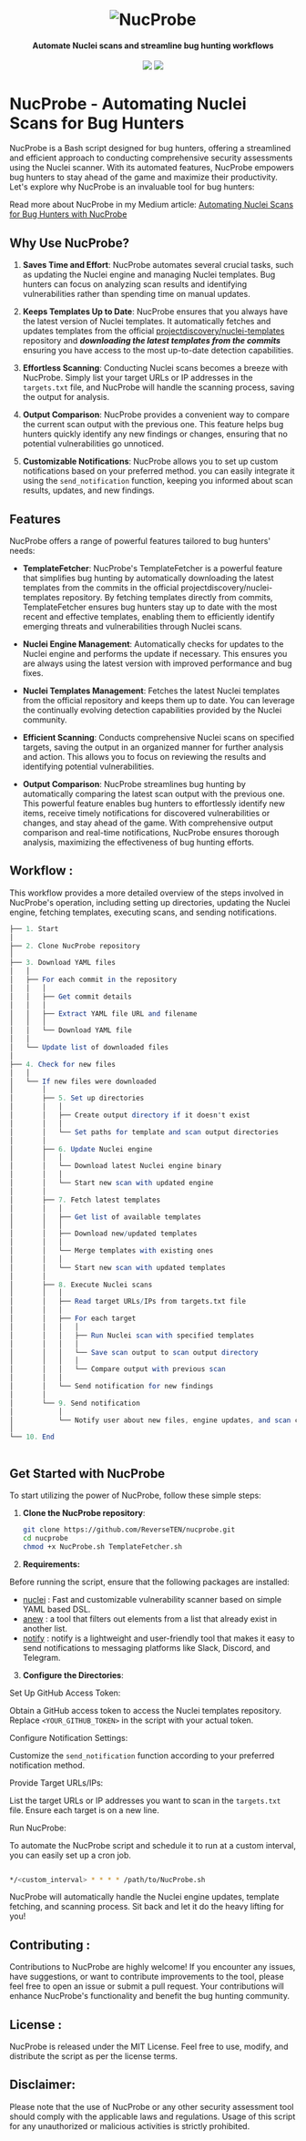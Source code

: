 
<h1 align="center">
  <br>
<img src="https://github.com/ReverseTEN/NucProbe/assets/59805766/655e24af-012b-415e-a876-de3d36b5e721" alt="NucProbe"></a>
</h1>
<h4 align="center"> Automate Nuclei scans and streamline bug hunting workflows </h4>

<p align="center">
<a href="https://opensource.org/licenses/MIT"><img src="https://img.shields.io/badge/license-MIT-_red.svg"></a>
<a href="https://github.com/ReverseTEN/NucProbe/issues"><img src="https://img.shields.io/badge/contributions-welcome-brightgreen.svg?style=flat"></a>
</p>

<p align="center">




# NucProbe - Automating Nuclei Scans for Bug Hunters

NucProbe is a Bash script designed for bug hunters, offering a streamlined and efficient approach to conducting comprehensive security assessments using the Nuclei scanner. With its automated features, NucProbe empowers bug hunters to stay ahead of the game and maximize their productivity. Let's explore why NucProbe is an invaluable tool for bug hunters:

Read more about NucProbe in my Medium article: [Automating Nuclei Scans for Bug Hunters with NucProbe](https://medium.com/@ReverseTEN/nucprobe-automating-nuclei-scans-for-bug-hunters-29f378897f61)




## Why Use NucProbe?

1. **Saves Time and Effort**: NucProbe automates several crucial tasks, such as updating the Nuclei engine and managing Nuclei templates. Bug hunters can focus on analyzing scan results and identifying vulnerabilities rather than spending time on manual updates.

2. **Keeps Templates Up to Date**: NucProbe ensures that you always have the latest version of Nuclei templates. It automatically fetches and updates templates from the official [projectdiscovery/nuclei-templates](https://github.com/projectdiscovery/nuclei-templates) repository and ***downloading the latest templates from the commits*** ensuring you have access to the most up-to-date detection capabilities.

3. **Effortless Scanning**: Conducting Nuclei scans becomes a breeze with NucProbe. Simply list your target URLs or IP addresses in the `targets.txt` file, and NucProbe will handle the scanning process, saving the output for analysis.

4. **Output Comparison**: NucProbe provides a convenient way to compare the current scan output with the previous one. This feature helps bug hunters quickly identify any new findings or changes, ensuring that no potential vulnerabilities go unnoticed.

5. **Customizable Notifications**: NucProbe allows you to set up custom notifications based on your preferred method. you can easily integrate it using the `send_notification` function, keeping you informed about scan results, updates, and new findings.

## Features

NucProbe offers a range of powerful features tailored to bug hunters' needs:


- **TemplateFetcher**: NucProbe's TemplateFetcher is a powerful feature that simplifies bug hunting by automatically downloading the latest templates from the commits in the official projectdiscovery/nuclei-templates repository. By fetching templates directly from commits, TemplateFetcher ensures bug hunters stay up to date with the most recent and effective templates, enabling them to efficiently identify emerging threats and vulnerabilities through Nuclei scans.

- **Nuclei Engine Management**: Automatically checks for updates to the Nuclei engine and performs the update if necessary. This ensures you are always using the latest version with improved performance and bug fixes.

- **Nuclei Templates Management**: Fetches the latest Nuclei templates from the official repository and keeps them up to date. You can leverage the continually evolving detection capabilities provided by the Nuclei community.

- **Efficient Scanning**: Conducts comprehensive Nuclei scans on specified targets, saving the output in an organized manner for further analysis and action. This allows you to focus on reviewing the results and identifying potential vulnerabilities.

- **Output Comparison**: NucProbe streamlines bug hunting by automatically comparing the latest scan output with the previous one. This powerful feature enables bug hunters to effortlessly identify new items, receive timely notifications for discovered vulnerabilities or changes, and stay ahead of the game. With comprehensive output comparison and real-time notifications, NucProbe ensures thorough analysis, maximizing the effectiveness of bug hunting efforts.



## Workflow :

This workflow provides a more detailed overview of the steps involved in NucProbe's operation, including setting up directories, updating the Nuclei engine, fetching templates, executing scans, and sending notifications.


```mathematica
├── 1. Start
│
├── 2. Clone NucProbe repository
│
├── 3. Download YAML files
│   │
│   ├── For each commit in the repository
│   │   │
│   │   ├── Get commit details
│   │   │
│   │   ├── Extract YAML file URL and filename
│   │   │
│   │   └── Download YAML file
│   │
│   └── Update list of downloaded files
│
├── 4. Check for new files
│   │
│   └── If new files were downloaded
│       │
│       ├── 5. Set up directories
│       │   │
│       │   ├── Create output directory if it doesn't exist
│       │   │
│       │   └── Set paths for template and scan output directories
│       │
│       ├── 6. Update Nuclei engine
│       │   │
│       │   └── Download latest Nuclei engine binary
│       │   │
│       │   └── Start new scan with updated engine
│       │
│       ├── 7. Fetch latest templates
│       │   │
│       │   ├── Get list of available templates
│       │   │
│       │   ├── Download new/updated templates
│       │   │
│       │   └── Merge templates with existing ones
│       │   │
│       │   └── Start new scan with updated templates
│       │
│       ├── 8. Execute Nuclei scans
│       │   │
│       │   ├── Read target URLs/IPs from targets.txt file
│       │   │
│       │   ├── For each target
│       │   │   │
│       │   │   ├── Run Nuclei scan with specified templates
│       │   │   │
│       │   │   └── Save scan output to scan output directory
│       │   │   │
│       │   │   └── Compare output with previous scan
│       │   │
│       │   └── Send notification for new findings
│       │
│       └── 9. Send notification
│           │
│           └── Notify user about new files, engine updates, and scan completion
│
└── 10. End



```





## Get Started with NucProbe

To start utilizing the power of NucProbe, follow these simple steps:

1. **Clone the NucProbe repository**:

   ```bash
   git clone https://github.com/ReverseTEN/nucprobe.git
   cd nucprobe
   chmod +x NucProbe.sh TemplateFetcher.sh

   ```

2. **Requirements:**

Before running the script, ensure that the following packages are installed:

- [nuclei](https://github.com/projectdiscovery/nuclei) : Fast and customizable vulnerability scanner based on simple YAML based DSL.
- [anew](https://github.com/tomnomnom/anew) : a tool that filters out elements from a list that already exist in another list.
- [notify](https://github.com/projectdiscovery/notify) : notify is a lightweight and user-friendly tool that makes it easy to send notifications to messaging platforms like Slack, Discord, and Telegram.


3. **Configure the Directories**:

Set Up GitHub Access Token:

Obtain a GitHub access token to access the Nuclei templates repository. Replace `<YOUR_GITHUB_TOKEN>` in the script with your actual token.

Configure Notification Settings:

Customize the `send_notification` function according to your preferred notification method.

Provide Target URLs/IPs:

List the target URLs or IP addresses you want to scan in the `targets.txt` file. Ensure each target is on a new line.


Run NucProbe:

To automate the NucProbe script and schedule it to run at a custom interval, you can easily set up a cron job.

```bash

*/<custom_interval> * * * * /path/to/NucProbe.sh

```

NucProbe will automatically handle the Nuclei engine updates, template fetching, and scanning process. Sit back and let it do the heavy lifting for you!



## Contributing :

Contributions to NucProbe are highly welcome! If you encounter any issues, have suggestions, or want to contribute improvements to the tool, please feel free to open an issue or submit a pull request. Your contributions will enhance NucProbe's functionality and benefit the bug hunting community.

## License :

NucProbe is released under the MIT License. Feel free to use, modify, and distribute the script as per the license terms.

## Disclaimer:

Please note that the use of NucProbe or any other security assessment tool should comply with the applicable laws and regulations. Usage of this script for any unauthorized or malicious activities is strictly prohibited. 

